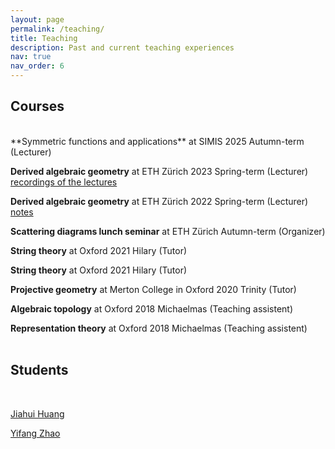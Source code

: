 ```yaml
---
layout: page
permalink: /teaching/
title: Teaching
description: Past and current teaching experiences
nav: true
nav_order: 6
---
```

## Courses

<br/>
 **Symmetric functions and applications** at SIMIS 2025 Autumn-term (Lecturer) 

  **Derived algebraic geometry** at ETH Zürich 2023 Spring-term (Lecturer) [recordings of the lectures](https://video.ethz.ch/lectures/d-math/2023/spring/401-4146-22L.html)
 
  **Derived algebraic geometry** at ETH Zürich 2022 Spring-term (Lecturer) [notes](https://drive.google.com/file/d/1uRopqJhh7X19mIQc2OEBRobQDFSKIQ6S/view?usp=sharing)

  **Scattering diagrams lunch seminar** at ETH Zürich Autumn-term (Organizer) 
 
  **String theory** at Oxford 2021 Hilary (Tutor)
  
  **String theory** at Oxford 2021 Hilary (Tutor)
   
  **Projective geometry** at Merton College in Oxford 2020 Trinity (Tutor)
 
  **Algebraic topology** at Oxford 2018 Michaelmas (Teaching assistent)
 
  **Representation theory** at Oxford 2018 Michaelmas (Teaching assistent)
 <br/>
 <br/>

## Students 
<br/>

[Jiahui Huang](https://j346huan.github.io/)

[Yifang Zhao](https://uk.linkedin.com/in/yifan-zhao-5533a11b9/en)
